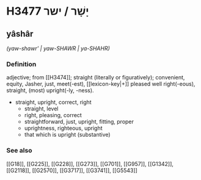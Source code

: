 # H3477 יָשָׁר / ישר

## yâshâr

_(yaw-shawr' | yaw-SHAWR | ya-SHAHR)_

### Definition

adjective; from [[H3474]]; straight (literally or figuratively); convenient, equity, Jasher, just, meet(-est), [[lexicon-key|+]] pleased well right(-eous), straight, (most) upright(-ly, -ness).

- straight, upright, correct, right
    - straight, level
    - right, pleasing, correct
    - straightforward, just, upright, fitting, proper
    - uprightness, righteous, upright
    - that which is upright (substantive)
### See also

[[G18]], [[G225]], [[G228]], [[G273]], [[G701]], [[G957]], [[G1342]], [[G2118]], [[G2570]], [[G3717]], [[G3741]], [[G5543]]

